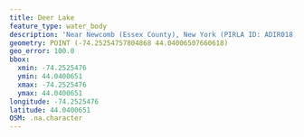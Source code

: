 ```yaml
---
title: Deer Lake
feature_type: water_body
description: 'Near Newcomb (Essex County), New York (PIRLA ID: ADIR018)'
geometry: POINT (-74.25254757804868 44.04006507660618)
geo_error: 100.0
bbox:
  xmin: -74.2525476
  ymin: 44.0400651
  xmax: -74.2525476
  ymax: 44.0400651
longitude: -74.2525476
latitude: 44.0400651
OSM: .na.character
---
```

